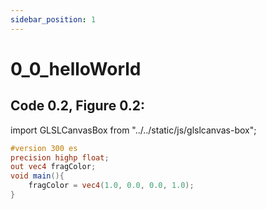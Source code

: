 ```yaml
---
sidebar_position: 1
---
```


# 0_0_helloWorld
## Code 0.2, Figure 0.2: 

import GLSLCanvasBox from "../../static/js/glslcanvas-box";

<GLSLCanvasBox
  fragUrl='/frags/ch0/0_0_helloWorld.frag'
/>

```glsl showLineNumbers title="0_0_helloWorld.frag"
#version 300 es
precision highp float;
out vec4 fragColor;
void main(){
    fragColor = vec4(1.0, 0.0, 0.0, 1.0);
}
```
